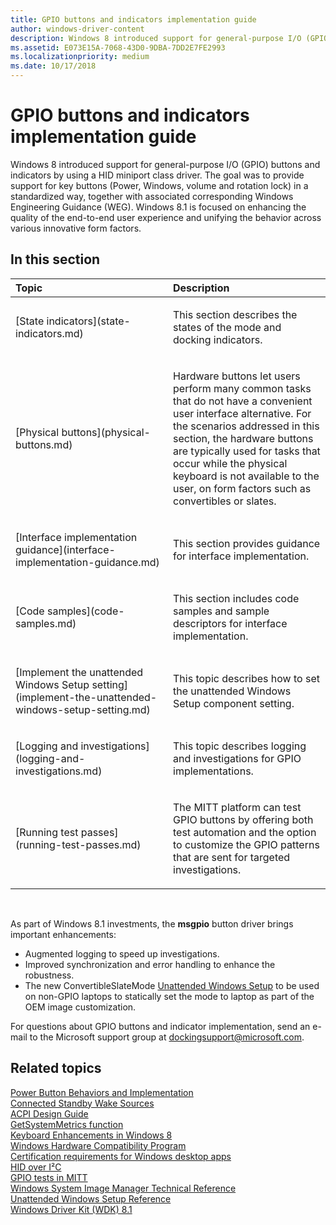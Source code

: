```yaml
---
title: GPIO buttons and indicators implementation guide
author: windows-driver-content
description: Windows 8 introduced support for general-purpose I/O (GPIO) buttons and indicators by using a HID miniport class driver.
ms.assetid: E073E15A-7068-43D0-9DBA-7DD2E7FE2993
ms.localizationpriority: medium
ms.date: 10/17/2018
---
```


# GPIO buttons and indicators implementation guide


Windows 8 introduced support for general-purpose I/O (GPIO) buttons and indicators by using a HID miniport class driver. The goal was to provide support for key buttons (Power, Windows, volume and rotation lock) in a standardized way, together with associated corresponding Windows Engineering Guidance (WEG). Windows 8.1 is focused on enhancing the quality of the end-to-end user experience and unifying the behavior across various innovative form factors.

## <span id="in_this_section"></span>In this section


<table>
<colgroup>
<col width="50%" />
<col width="50%" />
</colgroup>
<thead>
<tr class="header">
<th align="left">Topic</th>
<th align="left">Description</th>
</tr>
</thead>
<tbody>
<tr class="odd">
<td align="left"><p>[State indicators](state-indicators.md)</p></td>
<td align="left"><p>This section describes the states of the mode and docking indicators.</p></td>
</tr>
<tr class="even">
<td align="left"><p>[Physical buttons](physical-buttons.md)</p></td>
<td align="left"><p>Hardware buttons let users perform many common tasks that do not have a convenient user interface alternative. For the scenarios addressed in this section, the hardware buttons are typically used for tasks that occur while the physical keyboard is not available to the user, on form factors such as convertibles or slates.</p></td>
</tr>
<tr class="odd">
<td align="left"><p>[Interface implementation guidance](interface-implementation-guidance.md)</p></td>
<td align="left"><p>This section provides guidance for interface implementation.</p></td>
</tr>
<tr class="even">
<td align="left"><p>[Code samples](code-samples.md)</p></td>
<td align="left"><p>This section includes code samples and sample descriptors for interface implementation.</p></td>
</tr>
<tr class="odd">
<td align="left"><p>[Implement the unattended Windows Setup setting](implement-the-unattended-windows-setup-setting.md)</p></td>
<td align="left"><p>This topic describes how to set the unattended Windows Setup component setting.</p></td>
</tr>
<tr class="even">
<td align="left"><p>[Logging and investigations](logging-and-investigations.md)</p></td>
<td align="left"><p>This topic describes logging and investigations for GPIO implementations.</p></td>
</tr>
<tr class="odd">
<td align="left"><p>[Running test passes](running-test-passes.md)</p></td>
<td align="left"><p>The MITT platform can test GPIO buttons by offering both test automation and the option to customize the GPIO patterns that are sent for targeted investigations.</p></td>
</tr>
</tbody>
</table>

 

As part of Windows 8.1 investments, the **msgpio** button driver brings important enhancements:

-   Augmented logging to speed up investigations.
-   Improved synchronization and error handling to enhance the robustness.
-   The new ConvertibleSlateMode [Unattended Windows Setup](http://go.microsoft.com/fwlink/p/?linkid=276788) to be used on non-GPIO laptops to statically set the mode to laptop as part of the OEM image customization.

For questions about GPIO buttons and indicator implementation, send an e-mail to the Microsoft support group at dockingsupport@microsoft.com.

## <span id="related_topics"></span>Related topics
[Power Button Behaviors and Implementation](http://connect.microsoft.com/site1304/Downloads/DownloadDetails.aspx?DownloadID=47452)  
[Connected Standby Wake Sources](http://connect.microsoft.com/site1304/Downloads/DownloadDetails.aspx?DownloadID=49891)  
[ACPI Design Guide](http://connect.microsoft.com/site1304/Downloads/DownloadDetails.aspx?DownloadID=48755)  
[GetSystemMetrics function](http://go.microsoft.com/fwlink/p/?linkid=324686)  
[Keyboard Enhancements in Windows 8](http://go.microsoft.com/fwlink/p/?linkid=324536)  
[Windows Hardware Compatibility Program](https://msdn.microsoft.com/library/windows/hardware/dn922588)  
[Certification requirements for Windows desktop apps](http://go.microsoft.com/fwlink/p/?linkid=306131)  
[HID over I²C](http://go.microsoft.com/fwlink/p/?linkid=324690)  
[GPIO tests in MITT](https://msdn.microsoft.com/library/windows/hardware/dn919780)  
[Windows System Image Manager Technical Reference](http://go.microsoft.com/fwlink/p/?linkid=324691)  
[Unattended Windows Setup Reference](http://go.microsoft.com/fwlink/p/?linkid=276788)  
[Windows Driver Kit (WDK) 8.1](http://go.microsoft.com/fwlink/p/?linkid=310164)  



